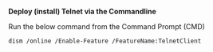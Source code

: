 **Deploy (install) Telnet via the Commandline**

Run the below command from the Command Prompt (CMD)

    dism /online /Enable-Feature /FeatureName:TelnetClient